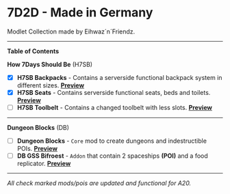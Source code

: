 # 7D2D - Made in Germany

Modlet Collection made by Eihwaz´n´Friendz.

--- --- --- --- --- --- --- --- ---

**Table of Contents**

**How 7Days Should Be** (H7SB)

- [x] **H7SB Backpacks** - Contains a serverside functional backpack system in different sizes. [**Preview**](https://www.youtube.com/watch?v=bTEWDJeKjvE)
- [x] **H7SB Seats** - Contains serverside functional seats, beds and toilets. [**Preview**](https://www.youtube.com/watch?v=a6ckGaqOIjU)
- [ ] **H7SB Toolbelt** - Contains a changed toolbelt with less slots. [**Preview**](https://abload.de/img/h7sbtoolbeltmajpt.png)
 
--- --- --- --- --- --- --- --- ---

**Dungeon Blocks** (DB)

- [ ] **Dungeon Blocks** - `Core` mod to create dungeons and indestructible POIs. [**Preview**](https://www.youtube.com/watch?v=va9GKprpzfA)
- [ ] **DB GSS Bifroest** - `Addon` that contain 2 spaceships **(POI)** and a food replicator. [**Preview**](https://www.youtube.com/watch?v=cfCF_4b4Q74)

--- --- --- --- --- --- --- --- ---

*All check marked mods/pois are updated and functional for A20.*
